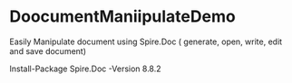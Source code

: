 # DoocumentManiipulateDemo
 Easily Manipulate document using Spire.Doc ( generate, open, write, edit and save document)
 
 
Install-Package Spire.Doc -Version 8.8.2
